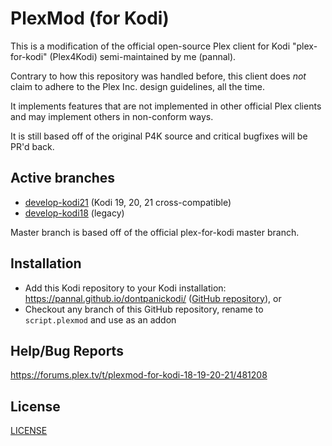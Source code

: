 # PlexMod (for Kodi)

This is a modification of the official open-source Plex client for Kodi "plex-for-kodi" (Plex4Kodi)  semi-maintained by me (pannal).

Contrary to how this repository was handled before, this client does _not_ claim to adhere to the Plex Inc. design guidelines, all the time.

It implements features that are not implemented in other official Plex clients and may implement others in non-conform ways.

It is still based off of the original P4K source and critical bugfixes will be PR'd back.

## Active branches
* [develop-kodi21](https://github.com/pannal/plex-for-kodi/tree/develop_kodi21) (Kodi 19, 20, 21 cross-compatible)
* [develop-kodi18](https://github.com/pannal/plex-for-kodi/tree/develop_kodi18) (legacy)

Master branch is based off of the official plex-for-kodi master branch.

## Installation

* Add this Kodi repository to your Kodi installation: https://pannal.github.io/dontpanickodi/ ([GitHub repository](https://github.com/pannal/dontpanickodi)), or
* Checkout any branch of this GitHub repository, rename to `script.plexmod` and use as an addon


## Help/Bug Reports
https://forums.plex.tv/t/plexmod-for-kodi-18-19-20-21/481208

## License
[LICENSE](https://github.com/plexinc/plex-for-kodi/blob/master/LICENSE.txt)
